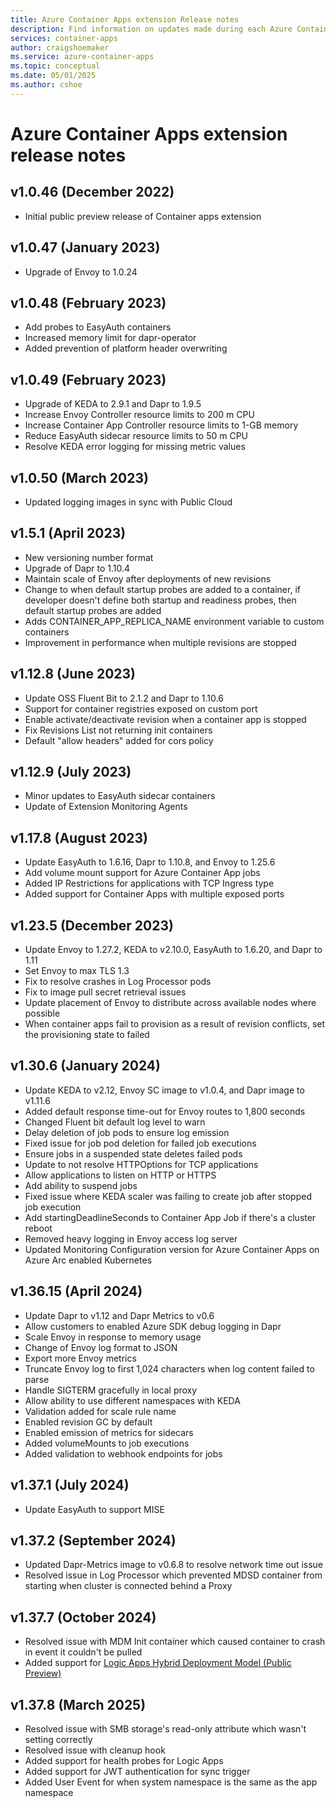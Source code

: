 ```yaml
---
title: Azure Container Apps extension Release notes
description: Find information on updates made during each Azure Container Apps extension release.
services: container-apps
author: craigshoemaker
ms.service: azure-container-apps
ms.topic: conceptual
ms.date: 05/01/2025
ms.author: cshoe
---
```


# Azure Container Apps extension release notes

## v1.0.46 (December 2022)

- Initial public preview release of Container apps extension

## v1.0.47 (January 2023)

- Upgrade of Envoy to 1.0.24

## v1.0.48 (February 2023)

- Add probes to EasyAuth containers
- Increased memory limit for dapr-operator
- Added prevention of platform header overwriting

## v1.0.49 (February 2023)

- Upgrade of KEDA to 2.9.1 and Dapr to 1.9.5
- Increase Envoy Controller resource limits to 200 m CPU
- Increase Container App Controller resource limits to 1-GB memory
- Reduce EasyAuth sidecar resource limits to 50 m CPU
- Resolve KEDA error logging for missing metric values

## v1.0.50 (March 2023)

- Updated logging images in sync with Public Cloud

## v1.5.1 (April 2023)

- New versioning number format
- Upgrade of Dapr to 1.10.4
- Maintain scale of Envoy after deployments of new revisions
- Change to when default startup probes are added to a container, if developer doesn't define both startup and readiness probes, then default startup probes are added
- Adds CONTAINER_APP_REPLICA_NAME environment variable to custom containers
- Improvement in performance when multiple revisions are stopped

## v1.12.8 (June 2023)

- Update OSS Fluent Bit to 2.1.2 and Dapr to 1.10.6
- Support for container registries exposed on custom port
- Enable activate/deactivate revision when a container app is stopped
- Fix Revisions List not returning init containers
- Default "allow headers" added for cors policy

## v1.12.9 (July 2023)

- Minor updates to EasyAuth sidecar containers
- Update of Extension Monitoring Agents

## v1.17.8 (August 2023)

- Update EasyAuth to 1.6.16, Dapr to 1.10.8, and Envoy to 1.25.6
- Add volume mount support for Azure Container App jobs
- Added IP Restrictions for applications with TCP Ingress type
- Added support for Container Apps with multiple exposed ports

## v1.23.5 (December 2023)

- Update Envoy to 1.27.2, KEDA to v2.10.0, EasyAuth to 1.6.20, and Dapr to 1.11
- Set Envoy to max TLS 1.3
- Fix to resolve crashes in Log Processor pods
- Fix to image pull secret retrieval issues
- Update placement of Envoy to distribute across available nodes where possible
- When container apps fail to provision as a result of revision conflicts, set the provisioning state to failed

## v1.30.6 (January 2024)

- Update KEDA to v2.12, Envoy SC image to v1.0.4, and Dapr image to v1.11.6
- Added default response time-out for Envoy routes to 1,800 seconds
- Changed Fluent bit default log level to warn
- Delay deletion of job pods to ensure log emission
- Fixed issue for job pod deletion for failed job executions
- Ensure jobs in a suspended state deletes failed pods
- Update to not resolve HTTPOptions for TCP applications
- Allow applications to listen on HTTP or HTTPS
- Add ability to suspend jobs
- Fixed issue where KEDA scaler was failing to create job after stopped job execution
- Add startingDeadlineSeconds to Container App Job if there's a cluster reboot
- Removed heavy logging in Envoy access log server
- Updated Monitoring Configuration version for Azure Container Apps on Azure Arc enabled Kubernetes

## v1.36.15 (April 2024)

- Update Dapr to v1.12 and Dapr Metrics to v0.6
- Allow customers to enabled Azure SDK debug logging in Dapr
- Scale Envoy in response to memory usage
- Change of Envoy log format to JSON
- Export more Envoy metrics
- Truncate Envoy log to first 1,024 characters when log content failed to parse
- Handle SIGTERM gracefully in local proxy
- Allow ability to use different namespaces with KEDA
- Validation added for scale rule name
- Enabled revision GC by default
- Enabled emission of metrics for sidecars
- Added volumeMounts to job executions
- Added validation to webhook endpoints for jobs

## v1.37.1 (July 2024)

- Update EasyAuth to support MISE

## v1.37.2 (September 2024)

- Updated Dapr-Metrics image to v0.6.8 to resolve network time out issue
- Resolved issue in Log Processor which prevented MDSD container from starting when cluster is connected behind a Proxy

## v1.37.7 (October 2024)

- Resolved issue with MDM Init container which caused container to crash in event it couldn't be pulled
- Added support for [Logic Apps Hybrid Deployment Model (Public Preview)](https://techcommunity.microsoft.com/t5/azure-integration-services-blog/announcement-introducing-the-logic-apps-hybrid-deployment-model/ba-p/4271568)

## v1.37.8 (March 2025)

- Resolved issue with SMB storage's read-only attribute which wasn't setting correctly
- Resolved issue with cleanup hook
- Added support for health probes for Logic Apps
- Added support for JWT authentication for sync trigger
- Added User Event for when system namespace is the same as the app namespace

